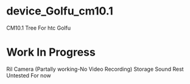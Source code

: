 device_Golfu_cm10.1
===================

CM10.1 Tree For htc Golfu

Work In Progress
================

Ril
Camera (Partally working-No Video Recording)
Storage
Sound
Rest Untested For now
